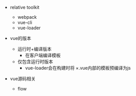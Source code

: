 
* relative toolkit
  + webpack
  + vue-cli
  + vue-loader

* vue的版本
  + 运行时+编译版本
    + 在客户端编译模板
  + 仅包含运行时版本
    - vue-loader会在构建时将 ×.vue内部的模板预编译为js

* vue源码相关
  + flow
  